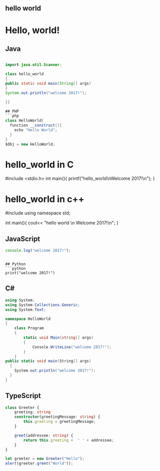 ## hello world

# Hello, world!
## Java
```java

import java.util.Scanner;

class hello_world
{
public static void main(String[] args)
{
System.out.println("welcome 2017!");

}}

## PHP
```php
class HelloWorld{
  function __construct(){
    echo "Hello World";
  }
}
$Obj = new HelloWorld;
```


# hello_world in C

#include <stdio.h>
int main(){
printf("hello_world\nWelcome 2017!\n");
}

# hello_world in c++

#include<iostream>
 using namespace std;
  
  int main(){
  cout<< "hello world \n Welcome 2017!\n";
 }

## JavaScript

```javascript
console.log("welcome 2017!");
```

```

## Python
```python
print("welcome 2017!")
```

## C#
```csharp
using System;
using System.Collections.Generic;
using System.Text;

namespace HelloWorld
{
    class Program
    {
        static void Main(string[] args)
        {
            Console.WriteLine("welcome 2017!");
        }
    }
public static void main(String[] args) 
  { 
    System.out.println("welcome 2017!");
  }
}
```
## TypeScript
```ts
class Greeter {
    greeting: string
    constructor(greetingMessage: string) {
        this.greeting = greetingMessage;
    }

    greet(addressee: string) {
        return this.greeting +  ' ' + addressee;
    }
}

let greeter = new Greeter("Hello");
alert(greeter.greet("World"));
```

